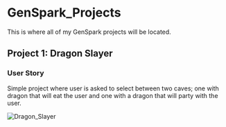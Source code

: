 # GenSpark_Projects
This is where all of my GenSpark projects will be located.

## Project 1: Dragon Slayer

### User Story

Simple project where user is asked to select between two caves; one with dragon that will eat the user and one with a dragon that will party with the user.

![Dragon_Slayer](https://user-images.githubusercontent.com/80648971/149369144-d11e2db2-9d96-45fd-9ef8-37a463462a5b.gif)
